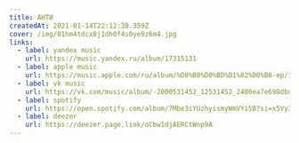 ```yaml
---
title: АНТИ
createdAt: 2021-01-14T22:12:38.359Z
cover: /img/01hm4tdcx8j1dh0f4s0ye9z6m4.jpg
links:
  - label: yandex music
    url: https://music.yandex.ru/album/17315131
  - label: apple music
    url: https://music.apple.com/ru/album/%D0%B0%D0%BD%D1%82%D0%B8-ep/1617280839
  - label: vk music
    url: https://vk.com/music/album/-2000531452_12531452_2400ea7e698dbd8109
  - label: spotify
    url: https://open.spotify.com/album/7Mbe3iYUzhyismyWmVYi5B?si=x5Vy3OasTHyPFYXYFwtYkQ&dl_branch=1
  - label: deezer
    url: https://deezer.page.link/oCbw1djAERCtWnp9A
---
```

